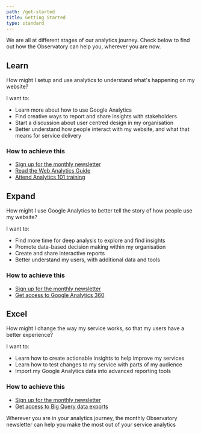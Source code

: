 ```yaml
---
path: /get-started
title: Getting Started
type: standard
---
```


<p class="intro">We are all at different stages of our analytics journey. Check below to find out how the Observatory can help you, wherever you are now.</p>

## Learn

<section class="au-callout">
    <p>How might I setup and use analytics to understand what's happening on my website?</p>
</section>

I want to:

- Learn more about how to use Google Analytics
- Find creative ways to report and share insights with stakeholders
- Start a discussion about user centred design in my organisation
- Better understand how people interact with my website, and what that means for service delivery

### How to achieve this

- [Sign up for the monthly newsletter](#signup-news)
- [Read the Web Analytics Guide](https://www.dta.gov.au/our-projects/google-analytics-government/web-analytics-agile)
- [Attend Analytics 101 training](/events)

## Expand

<section class="au-callout">
    <p>How might I use Google Analytics to better tell the story of how people use my website?</p>
</section>

I want to:

- Find more time for deep analysis to explore and find insights
- Promote data-based decision making within my organisation
- Create and share interactive reports
- Better understand my users, with additional data and tools

### How to achieve this

- [Sign up for the monthly newsletter](#signup-news)
- [Get access to Google Analytics 360](/signup)

## Excel

<section class="au-callout">
    <p>How might I change the way my service works, so that my users have a better experience?</p>
</section>

I want to:

- Learn how to create actionable insights to help improve my services
- Learn how to test changes to my service with parts of my audience
- Import my Google Analytics data into advanced reporting tools

### How to achieve this

- [Sign up for the monthly newsletter](#signup-news)
- [Get access to Big Query data exports](/signup)

<p id="signup-news">Wherever you are in your analytics journey, the monthly Observatory newsletter can help you make the most out of your service analytics</p>

<!-- add subscribe here -->
